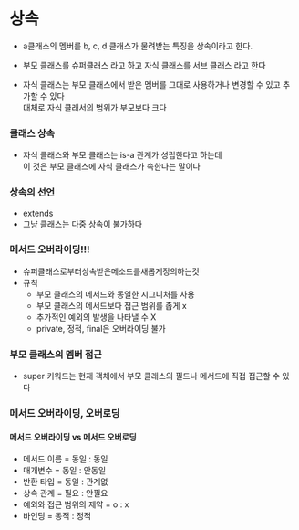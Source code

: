 # 상속
+ a클래스의 멤버를 b, c, d 클래스가 물려받는 특징을 상속이라고 한다.

+ 부모 클래스를 슈퍼클래스 라고 하고 자식 클래스를 서브 클래스 라고 한다
+ 자식 클래스는 부모 클래스에서 받은 멤버를 그대로 사용하거나 변경할 수 있고 추가할 수 있다  
대체로 자식 클래서의 범위가 부모보다 크다

### 클래스 상속
+ 자식 클래스와 부모 클래스는 is-a 관계가 성립한다고 하는데  
이 것은 부모 클래스에 자식 클래스가 속한다는 말이다 

### 상속의 선언
+ extends
+ 그냥 클래스는 다중 상속이 불가하다

### 메서드 오버라이딩!!!
+ 슈퍼클래스로부터상속받은메소드를새롭게정의하는것
+ 규칙
    + 부모 클래스의 메서드와 동일한 시그니처를 사용
    + 부모 클래스의 메서드보다 접근 범위를 좁게 x
    + 추가적인 예외의 발생을 나타낼 수 X
    + private, 정적, final은 오버라이딩 불가

### 부모 클래스의 멤버 접근
+ super 키워드는 현재 객체에서 부모 클래스의 필드나 메서드에 직접 접근할 수 있다

### 메서드 오버라이딩, 오버로딩
#### 메서드 오버라이딩 vs 메서드 오버로딩
+ 메서드 이름 = 동일 : 동일
+ 매개변수 = 동일 : 안동일
+ 반환 타입 = 동일 : 관계없
+ 상속 관계 = 필요 : 안필요
+ 예외와 접근 범위의 제약 = o : x 
+ 바인딩 = 동적 : 정적